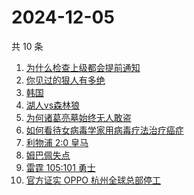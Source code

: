 # 2024-12-05

共 10 条

<!-- BEGIN -->
<!-- 最后更新时间 Thu Dec 05 2024 02:21:53 GMT+0800 (China Standard Time) -->

1. [为什么检查上级都会提前通知](https://www.zhihu.com/search?q=%E4%B8%BA%E4%BB%80%E4%B9%88%E6%A3%80%E6%9F%A5%E4%B8%8A%E7%BA%A7%E9%83%BD%E4%BC%9A%E6%8F%90%E5%89%8D%E9%80%9A%E7%9F%A5)
1. [你见过的狠人有多绝](https://www.zhihu.com/search?q=%E4%BD%A0%E8%A7%81%E8%BF%87%E7%9A%84%E7%8B%A0%E4%BA%BA%E6%9C%89%E5%A4%9A%E7%BB%9D)
1. [韩国](https://www.zhihu.com/search?q=%E9%9F%A9%E5%9B%BD)
1. [湖人vs森林狼](https://www.zhihu.com/search?q=%E6%B9%96%E4%BA%BAvs%E6%A3%AE%E6%9E%97%E7%8B%BC)
1. [为何诸葛亮墓始终无人敢盗](https://www.zhihu.com/search?q=%E4%B8%BA%E4%BD%95%E8%AF%B8%E8%91%9B%E4%BA%AE%E5%A2%93%E5%A7%8B%E7%BB%88%E6%97%A0%E4%BA%BA%E6%95%A2%E7%9B%97)
1. [如何看待女病毒学家用病毒疗法治疗癌症](https://www.zhihu.com/search?q=%E5%A6%82%E4%BD%95%E7%9C%8B%E5%BE%85%E5%A5%B3%E7%97%85%E6%AF%92%E5%AD%A6%E5%AE%B6%E7%94%A8%E7%97%85%E6%AF%92%E7%96%97%E6%B3%95%E6%B2%BB%E7%96%97%E7%99%8C%E7%97%87)
1. [利物浦 2:0 皇马](https://www.zhihu.com/search?q=%E5%88%A9%E7%89%A9%E6%B5%A6%202%3A0%20%E7%9A%87%E9%A9%AC)
1. [姆巴佩失点](https://www.zhihu.com/search?q=%E5%A7%86%E5%B7%B4%E4%BD%A9%E5%A4%B1%E7%82%B9)
1. [雷霆 105:101 勇士](https://www.zhihu.com/search?q=%E9%9B%B7%E9%9C%86%20105%3A101%20%E5%8B%87%E5%A3%AB)
1. [官方证实 OPPO 杭州全球总部停工](https://www.zhihu.com/search?q=%E5%AE%98%E6%96%B9%E8%AF%81%E5%AE%9E%20OPPO%20%E6%9D%AD%E5%B7%9E%E5%85%A8%E7%90%83%E6%80%BB%E9%83%A8%E5%81%9C%E5%B7%A5)

<!-- END -->
